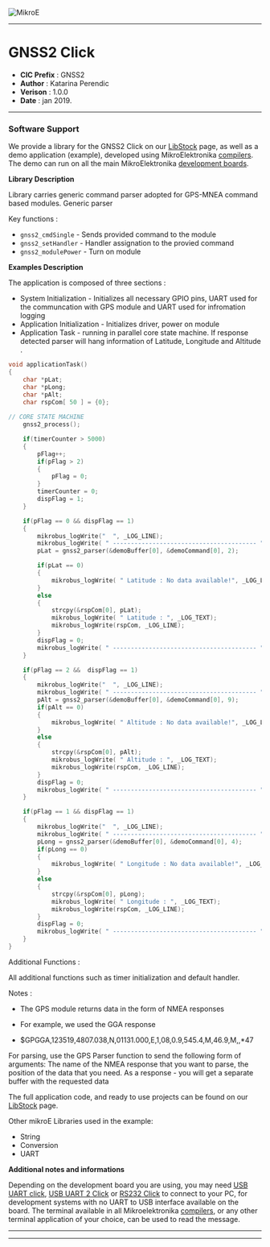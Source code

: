 ![MikroE](http://www.mikroe.com/img/designs/beta/logo_small.png)

---

# GNSS2 Click

- **CIC Prefix**  : GNSS2
- **Author**      : Katarina Perendic
- **Verison**     : 1.0.0
- **Date**        : jan 2019.

---


### Software Support

We provide a library for the GNSS2 Click on our [LibStock](https://libstock.mikroe.com/projects/view/1443/gnss-2-click) 
page, as well as a demo application (example), developed using MikroElektronika 
[compilers](http://shop.mikroe.com/compilers). The demo can run on all the main 
MikroElektronika [development boards](http://shop.mikroe.com/development-boards).

**Library Description**

Library carries generic command parser adopted for GPS-MNEA command based modules. 
Generic parser 

Key functions :

- ``` gnss2_cmdSingle ``` - Sends provided command to the module
- ``` gnss2_setHandler ``` - Handler assignation to the provied command
- ``` gnss2_modulePower ``` - Turn on module

**Examples Description**

The application is composed of three sections :

- System Initialization - Initializes all necessary GPIO pins, UART used for
the communcation with GPS module and UART used for infromation logging
- Application Initialization - Initializes driver, power on module
- Application Task - running in parallel core state machine.
If response detected parser will hang information of Latitude, Longitude and Altitude .

```.c
void applicationTask()
{
    char *pLat;
    char *pLong;
    char *pAlt;
    char rspCom[ 50 ] = {0};
        
// CORE STATE MACHINE
    gnss2_process();

    if(timerCounter > 5000)
    {
        pFlag++;
        if(pFlag > 2)
        {
            pFlag = 0;
        }
        timerCounter = 0;
        dispFlag = 1;
    }

    if(pFlag == 0 && dispFlag == 1)
    {
        mikrobus_logWrite("  ", _LOG_LINE);
        mikrobus_logWrite( " ---------------------------------------- ", _LOG_LINE);
        pLat = gnss2_parser(&demoBuffer[0], &demoCommand[0], 2);

        if(pLat == 0)
        {
            mikrobus_logWrite( " Latitude : No data available!", _LOG_LINE);
        }
        else
        {
            strcpy(&rspCom[0], pLat);
            mikrobus_logWrite( " Latitude : ", _LOG_TEXT);
            mikrobus_logWrite(rspCom, _LOG_LINE);
        }
        dispFlag = 0;
        mikrobus_logWrite( " ---------------------------------------- ", _LOG_LINE);
    }

    if(pFlag == 2 &&  dispFlag == 1)
    {
        mikrobus_logWrite("  ", _LOG_LINE);
        mikrobus_logWrite( " ---------------------------------------- ", _LOG_LINE);
        pAlt = gnss2_parser(&demoBuffer[0], &demoCommand[0], 9);
        if(pAlt == 0)
        {
            mikrobus_logWrite( " Altitude : No data available!", _LOG_LINE);
        }
        else
        {
            strcpy(&rspCom[0], pAlt);
            mikrobus_logWrite( " Altitude : ", _LOG_TEXT);
            mikrobus_logWrite(rspCom, _LOG_LINE);
        }
        dispFlag = 0;
        mikrobus_logWrite( " ---------------------------------------- ", _LOG_LINE);
    }

    if(pFlag == 1 && dispFlag == 1)
    {
        mikrobus_logWrite("  ", _LOG_LINE);
        mikrobus_logWrite( " ---------------------------------------- ", _LOG_LINE);
        pLong = gnss2_parser(&demoBuffer[0], &demoCommand[0], 4);
        if(pLong == 0)
        {
            mikrobus_logWrite( " Longitude : No data available!", _LOG_LINE);
        }
        else
        {
            strcpy(&rspCom[0], pLong);
            mikrobus_logWrite( " Longitude : ", _LOG_TEXT);
            mikrobus_logWrite(rspCom, _LOG_LINE);
        }
        dispFlag = 0;
        mikrobus_logWrite( " ---------------------------------------- ", _LOG_LINE);
    }
}
```
Additional Functions :

All additional functions such as timer initialization and default handler. 

Notes :

- The GPS module returns data in the form of NMEA responses
- For example, we used the GGA response

- $GPGGA,123519,4807.038,N,01131.000,E,1,08,0.9,545.4,M,46.9,M,,*47

For parsing, use the GPS Parser function to send the following form of arguments:
The name of the NMEA response that you want to parse, the position of the data that you need.
As a response - you will get a separate buffer with the requested data

The full application code, and ready to use projects can be found on our 
[LibStock](https://libstock.mikroe.com/projects/view/1443/gnss-2-click) page.

Other mikroE Libraries used in the example:

- String
- Conversion
- UART

**Additional notes and informations**

Depending on the development board you are using, you may need 
[USB UART click](http://shop.mikroe.com/usb-uart-click), 
[USB UART 2 Click](http://shop.mikroe.com/usb-uart-2-click) or 
[RS232 Click](http://shop.mikroe.com/rs232-click) to connect to your PC, for 
development systems with no UART to USB interface available on the board. The 
terminal available in all Mikroelektronika 
[compilers](http://shop.mikroe.com/compilers), or any other terminal application 
of your choice, can be used to read the message.

---
---
